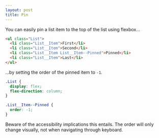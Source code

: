 ```yaml
---
layout: post
title: Pin
---
```


You can easily pin a list item to the top of the list using flexbox…

```html
<ul class="List">
  <li class="List__Item">First</li>
  <li class="List__Item">Second</li>
  <li class="List__Item List__Item--Pinned">Pinned</li>
  <li class="List__Item">Last</li>
</ul>
```

…by setting the order of the pinned item to `-1`.

```css
.List {
  display: flex;
  flex-direction: column;
}

.List__Item--Pinned {
  order: -1;
}
```

<p class="Message Message--Warning">
  Beware of the accessibility implications this entails. The order will only change visually, not when navigating through keyboard.
</p>
